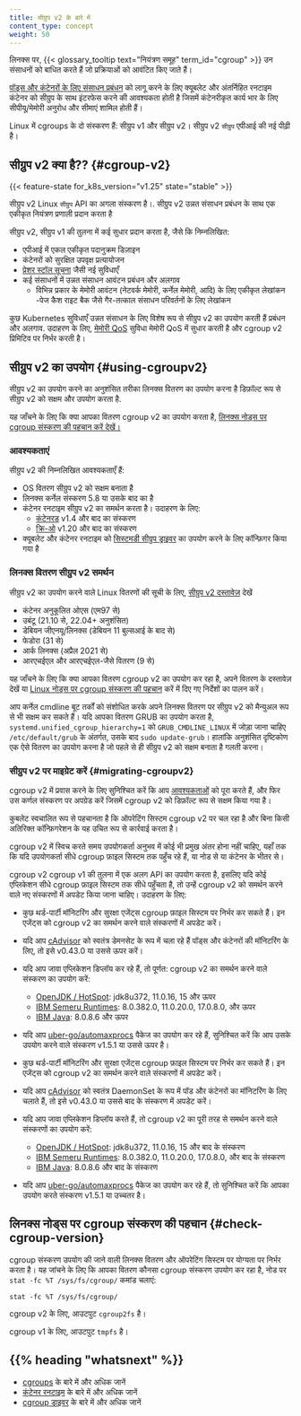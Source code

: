 ```yaml
---
title: सीग्रुप v2 के बारे में  
content_type: concept
weight: 50
---
```


<!-- overview -->

लिनक्स पर, {{< glossary_tooltip text="नियंत्रण समूह" term_id="cgroup" >}} उन संसाधनों को बाधित करते हैं जो प्रक्रियाओं को आवंटित किए जाते हैं।

[पॉड्स और कंटेनरों के लिए संसाधन प्रबंधन](/docs/concepts/configuration/manage-resources-containers/) को लागू करने के लिए क्यूबलेट और अंतर्निहित रनटाइम कंटेनर को सीग्रुप के साथ इंटरफेस करने की आवश्यकता होती है जिसमें कंटेनरीकृत कार्य भार के लिए सीपीयू/मेमोरी अनुरोध और सीमाएं शामिल होती हैं।

Linux में cgroups के दो संस्करण हैं: सीग्रुप v1 और सीग्रुप v2। 
सीग्रुप v2
`सीग्रुप` एपीआई की नई पीढ़ी है।

<!-- body -->


## सीग्रुप v2 क्या है?? {#cgroup-v2}
{{< feature-state for_k8s_version="v1.25" state="stable" >}}

सीग्रुप v2 Linux `सीग्रुप` API का अगला संस्करण है।. 
सीग्रुप v2 उन्नत संसाधन प्रबंधन के साथ एक एकीकृत नियंत्रण प्रणाली प्रदान करता है


सीग्रुप v2, सीग्रुप v1 की तुलना में कई सुधार प्रदान करता है, जैसे कि निम्नलिखित:

- एपीआई में एकल एकीकृत पदानुक्रम डिज़ाइन
- कंटेनरों को सुरक्षित उपवृक्ष प्रत्यायोजन
- [प्रेशर स्टॉल सूचना](https://www.kernel.org/doc/html/latest/accounting/psi.html) जैसी नई सुविधाएँ
- कई संसाधनों में उन्नत संसाधन आवंटन प्रबंधन और अलगाव
  - विभिन्न प्रकार के मेमोरी आवंटन (नेटवर्क मेमोरी, कर्नेल मेमोरी, आदि) के लिए एकीकृत लेखांकन
  -पेज कैश राइट बैक जैसे गैर-तत्काल संसाधन परिवर्तनों के लिए लेखांकन


कुछ Kubernetes सुविधाएँ उन्नत संसाधन के लिए विशेष रूप से सीग्रुप v2 का उपयोग करती हैं
प्रबंधन और अलगाव. उदाहरण के लिए, [मेमोरी QoS](/blog/2021/11/26/qos-memory-resources/) सुविधा मेमोरी QoS में सुधार करती है और cgroup v2 प्रिमिटिव पर निर्भर करती है।

## सीग्रुप v2 का उपयोग {#using-cgroupv2}

सीग्रुप v2 का उपयोग करने का अनुशंसित तरीका लिनक्स वितरण का उपयोग करना है
डिफ़ॉल्ट रूप से सीग्रुप v2 को सक्षम और उपयोग करता है.

यह जाँचने के लिए कि क्या आपका वितरण cgroup v2 का उपयोग करता है, [लिनक्स नोड्स पर cgroup संस्करण की पहचान करें देखें।](#check-cgroup-version)
### आवश्यकताएं

सीग्रुप v2 की निम्नलिखित आवश्यकताएँ हैं:

* OS वितरण सीग्रुप v2 को सक्षम बनाता है
* लिनक्स कर्नेल संस्करण 5.8 या उसके बाद का है
* कंटेनर रनटाइम सीग्रुप v2 का समर्थन करता है। उदाहरण के लिए:
  * [कंटेनरड](https://containerd.io/) v1.4 और बाद का संस्करण
  * [क्रि-ओ](https://cri-o.io/) v1.20 और बाद का संस्करण
* क्यूबलेट और कंटेनर रनटाइम को [सिस्टमडी सीग्रुप ड्राइवर](/docs/setup/production-environment/container-runtimes#systemd-cgroup-driver) का उपयोग करने के लिए कॉन्फ़िगर किया गया है 

### लिनक्स वितरण सीग्रुप v2 समर्थन


सीग्रुप v2 का उपयोग करने वाले Linux वितरणों की सूची के लिए,  [सीग्रुप v2 दस्तावेज़](https://github.com/opencontainers/runc/blob/main/docs/cgroup-v2.md) देखें

<!-- the list should be kept in sync with https://github.com/opencontainers/runc/blob/main/docs/cgroup-v2.md -->
* कंटेनर अनुकूलित ओएस (एम97 से)
* उबंटू (21.10 से, 22.04+ अनुशंसित)
* डेबियन जीएनयू/लिनक्स (डेबियन 11 बुल्सआई के बाद से)
* फेडोरा (31 से)
* आर्क लिनक्स (अप्रैल 2021 से)
* आरएचईएल और आरएचईएल-जैसे वितरण (9 से)

यह जाँचने के लिए कि क्या आपका वितरण cgroup v2 का उपयोग कर रहा है, अपने वितरण के दस्तावेज़ देखें या [Linux नोड्स पर cgroup संस्करण की पहचान](#check-cgroup-version) करें में दिए गए निर्देशों का पालन करें।

आप कर्नेल cmdline बूट तर्कों को संशोधित करके अपने लिनक्स वितरण पर सीग्रुप v2 को मैन्युअल रूप से भी सक्षम कर सकते हैं। यदि आपका वितरण GRUB का उपयोग करता है, `systemd.unified_cgroup_hierarchy=1` को `GRUB_CMDLINE_LINUX` में जोड़ा जाना चाहिए
`/etc/default/grub` के अंतर्गत, उसके बाद `sudo update-grub`। हालांकि
अनुशंसित दृष्टिकोण एक ऐसे वितरण का उपयोग करना है जो पहले से ही सीग्रुप v2 को सक्षम बनाता है
गलती करना।

### सीग्रुप v2 पर माइग्रेट करें {#migrating-cgroupv2}

cgroup v2 में प्रवास करने के लिए सुनिश्चित करें कि आप [आवश्यकताओं](#requirements) को पूरा करते हैं, और फिर उस कर्णल संस्करण पर अपग्रेड करें जिसमें cgroup v2 को डिफ़ॉल्ट रूप से सक्षम किया गया है।

कुबलेट स्वचालित रूप से पहचानता है कि ऑपरेटिंग सिस्टम cgroup v2 पर चल रहा है और बिना किसी अतिरिक्त कॉन्फ़िगरेशन के यह उचित रूप से कार्रवाई करता है।

cgroup v2 में स्विच करते समय उपयोगकर्ता अनुभव में कोई भी प्रमुख अंतर होना नहीं चाहिए, यहाँ तक कि यदि उपयोगकर्ता सीधे cgroup फ़ाइल सिस्टम तक पहुँच रहे हैं, या नोड से या कंटेनर के भीतर से।

cgroup v2 cgroup v1 की तुलना में एक अलग API का उपयोग करता है, इसलिए यदि कोई एप्लिकेशन सीधे cgroup फ़ाइल सिस्टम तक सीधे पहुँचता है, तो उन्हें cgroup v2 को समर्थन करने वाले नए संस्करणों में अपडेट किया जाना चाहिए। उदाहरण के लिए:


* कुछ थर्ड-पार्टी मॉनिटरिंग और सुरक्षा एजेंट्स cgroup फ़ाइल सिस्टम पर निर्भर कर सकते हैं।
  इन एजेंट्स को cgroup v2 का समर्थन करने वाले संस्करणों में अपडेट करें।
* यदि आप [cAdvisor](https://github.com/google/cadvisor) को स्वतंत्र
  डेमनसेट के रूप में चला रहे हैं पॉड्स और कंटेनरों की मॉनिटरिंग के लिए, तो इसे v0.43.0 या उससे ऊपर करें।
* यदि आप जावा एप्लिकेशन डिप्लॉय कर रहे हैं, तो पूर्णत: cgroup v2 का समर्थन करने वाले संस्करण का उपयोग करें:
    * [OpenJDK / HotSpot](https://bugs.openjdk.org/browse/JDK-8230305): jdk8u372, 11.0.16, 15 और ऊपर
    * [IBM Semeru Runtimes](https://www.ibm.com/support/pages/apar/IJ46681): 8.0.382.0, 11.0.20.0, 17.0.8.0, और ऊपर
    * [IBM Java](https://www.ibm.com/support/pages/apar/IJ46681): 8.0.8.6 और ऊपर
* यदि आप [uber-go/automaxprocs](https://github.com/uber-go/automaxprocs) पैकेज का उपयोग कर रहे हैं, सुनिश्चित करें
  कि आप उसके उपयोग करने वाले संस्करण v1.5.1 या उससे ऊपर है।


* कुछ थर्ड-पार्टी मॉनिटरिंग और सुरक्षा एजेंट्स cgroup फ़ाइल सिस्टम पर निर्भर कर सकते हैं। इन एजेंट्स को cgroup v2 का समर्थन करने वाले संस्करणों में अपडेट करें।
* यदि आप [cAdvisor](https://github.com/google/cadvisor) को स्वतंत्र DaemonSet के रूप में
  पॉड और कंटेनरों का मॉनिटरिंग के लिए चलाते हैं, तो इसे v0.43.0 या उससे बाद के संस्करण में अपडेट करें।
* यदि आप जावा एप्लिकेशन डिप्लॉय करते हैं, तो cgroup v2 का पूरी तरह से समर्थन करने वाले संस्करणों का उपयोग करें:
    * [OpenJDK / HotSpot](https://bugs.openjdk.org/browse/JDK-8230305): jdk8u372, 11.0.16, 15 और बाद के संस्करण
    * [IBM Semeru Runtimes](https://www.ibm.com/support/pages/apar/IJ46681): 8.0.382.0, 11.0.20.0, 17.0.8.0, और बाद के संस्करण
    * [IBM Java](https://www.ibm.com/support/pages/apar/IJ46681): 8.0.8.6 और बाद के संस्करण
* यदि आप [uber-go/automaxprocs](https://github.com/uber-go/automaxprocs) पैकेज का उपयोग कर रहे हैं, तो सुनिश्चित करें
  कि आपका उपयोग करते संस्करण v1.5.1 या उच्चतर है।


## लिनक्स नोड्स पर cgroup संस्करण की पहचान {#check-cgroup-version}

cgroup संस्करण उपयोग की जाने वाली लिनक्स वितरण और ऑपरेटिंग सिस्टम पर योग्यता पर निर्भर करता है। यह जांचने के लिए कि आपका वितरण कौनसा cgroup संस्करण उपयोग कर रहा है, नोड पर `stat -fc %T /sys/fs/cgroup/` कमांड चलाएं:


```shell
stat -fc %T /sys/fs/cgroup/
```

cgroup v2 के लिए, आउटपुट `cgroup2fs` है।

cgroup v1 के लिए, आउटपुट `tmpfs` है।

## {{% heading "whatsnext" %}}

- [cgroups](https://man7.org/linux/man-pages/man7/cgroups.7.html) के बारे में और अधिक जानें
- [कंटेनर रनटाइम](/docs/concepts/architecture/cri) के बारे में और अधिक जानें
- [cgroup ड्राइवर](/docs/setup/production-environment/container-runtimes#cgroup-drivers) के बारे में और अधिक जानें
